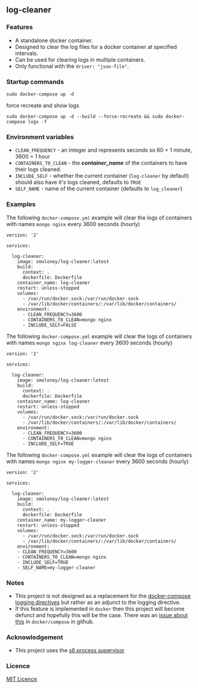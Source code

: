 ## log-cleaner


### Features

  - A standalone docker container.
  - Designed to clear the log files for a docker container at specified intervals.
  - Can be used for clearing logs in multiple containers.
  - Only functional with the `driver: "json-file"`.


### Startup commands
```
sudo docker-compose up -d
```

force recreate and show logs
```
sudo docker-compose up -d --build --force-recreate && sudo docker-compose logs -f
```


### Environment variables

- `CLEAN_FREQUENCY` - an integer and represents seconds so 60 = 1 minute, 3600 = 1 hour
- `CONTAINERS_T0_CLEAN` - the ***container_name*** of the containers to have their logs cleaned.
- `INCLUDE_SELF` - whether the current container (`log-cleaner` by default) should also have it's logs cleaned, defaults to `TRUE`
- `SELF_NAME` - name of the current container (defaults to `log_cleaner`)


### Examples

The following `docker-compose.yml` example will clear the logs of containers with names `mongo nginx`
every 3600 seconds (hourly)
```
version: '2'

services:

  log-cleaner:
    image: smoloney/log-cleaner:latest
    build:
      context: .
      dockerfile: Dockerfile
    container_name: log-cleaner
    restart: unless-stopped
    volumes:
      - /var/run/docker.sock:/var/run/docker.sock
      - /var/lib/docker/containers/:/var/lib/docker/containers/
    environment:
      - CLEAN_FREQUENCY=3600
      - CONTAINERS_T0_CLEAN=mongo nginx
      - INCLUDE_SELF=FALSE
```


The following `docker-compose.yml` example will clear the logs of containers with names `mongo nginx log-cleaner`
every 3600 seconds (hourly)
```
version: '2'

services:

  log-cleaner:
    image: smoloney/log-cleaner:latest
    build:
      context: .
      dockerfile: Dockerfile
    container_name: log-cleaner
    restart: unless-stopped
    volumes:
      - /var/run/docker.sock:/var/run/docker.sock
      - /var/lib/docker/containers/:/var/lib/docker/containers/
    environment:
      - CLEAN_FREQUENCY=3600
      - CONTAINERS_T0_CLEAN=mongo nginx
      - INCLUDE_SELF=TRUE
```


The following `docker-compose.yml` example will clear the logs of containers with names `mongo nginx my-logger-cleaner`
every 3600 seconds (hourly)
```
version: '2'

services:

  log-cleaner:
    image: smoloney/log-cleaner:latest
    build:
      context: .
      dockerfile: Dockerfile
    container_name: my-logger-cleaner
    restart: unless-stopped
    volumes:
      - /var/run/docker.sock:/var/run/docker.sock
      - /var/lib/docker/containers/:/var/lib/docker/containers/
    environment:
    - CLEAN_FREQUENCY=3600
    - CONTAINERS_T0_CLEAN=mongo nginx
    - INCLUDE_SELF=TRUE
    - SELF_NAME=my-logger-cleaner
```


### Notes

  - This project is not designed as a replacement for the [docker-compose logging directives](https://docs.docker.com/compose/compose-file/#/logging)
  but rather as an adjunct to the logging directive.
  - If this feature is implemented in `docker` then this project will become defunct and hopefully this will be the case. There
  was an [issue about this](https://github.com/docker/compose/issues/1083) in `docker/compose` in github.


### Acknowledgement

- This project uses the [s6 process supervisor](http://skarnet.org/software/s6/)


### Licence
[MIT Licence](./LICENCE.md)